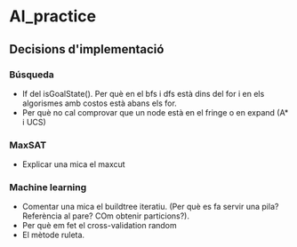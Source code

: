 # AI_practice

## Decisions d'implementació

### Búsqueda

* If del isGoalState(). Per què en el bfs i dfs està dins del for i en els algorismes amb costos està abans els for.
*  Per què no cal comprovar que un node està en el fringe o en expand (A* i UCS)

### MaxSAT

* Explicar una mica el maxcut

### Machine learning

* Comentar una mica el buildtree iteratiu. (Per què es fa servir una pila? Referència al pare? COm obtenir particions?).
* Per què em fet el cross-validation random
* El mètode ruleta.
